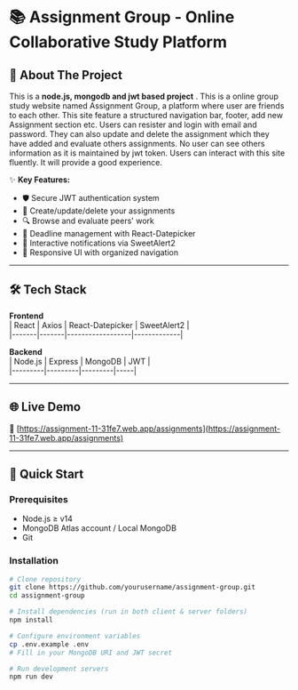 <!-- # <img width="80px" src="https://media.gettyimages.com/id/2152266842/photo/middle-school-students-in-class-doing-writing-assignment.jpg?s=612x612&w=gi&k=20&c=eE6t1V4PD8oaM69bsxzAndsdOoUivA3VJjQn9monsW8="/> A Online Group-Study website Website (Assignment-11)

This is a **node.js, mongodb and jwt based project** . This is a online group study website named Assignment Group, a platform where user are friends to each other. This site feature a structured navigation bar, footer, add new Assignment section etc. Users can resister and login with email and password. They can also update and delete the assignment which they have added and evaluate others assignments. No user can see others information as it is maintained by jwt token. Users can interact with this site fluently. It will provide a good experience.

### Purpose of this project :

- To learn how to use JWT.
- work with node.js server.
- work with firebase authentication system.
- learn to manage back-end and front-end.

### key features of this project :

- Single page application.
- Structured navigation bar.
- Separate pages for resister and login.
- mongodb database is used for saving information.
- Beautiful notifications using sweet alert.

### npm Packages used in this project :

- axios
- react-datepicker
- sweetalert2

# Live link of this project:

- [https://assignment-11-31fe7.web.app/assignments](https://assignment-11-31fe7.web.app/assignments) -->

# 📚 Assignment Group - Online Collaborative Study Platform

## 🌟 About The Project

This is a **node.js, mongodb and jwt based project** . This is a online group study website named Assignment Group, a platform where user are friends to each other. This site feature a structured navigation bar, footer, add new Assignment section etc. Users can resister and login with email and password. They can also update and delete the assignment which they have added and evaluate others assignments. No user can see others information as it is maintained by jwt token. Users can interact with this site fluently. It will provide a good experience.

✨ **Key Features:**

- 🛡️ Secure JWT authentication system
- 📝 Create/update/delete your assignments
- 🔍 Browse and evaluate peers' work
- 📅 Deadline management with React-Datepicker
- 💬 Interactive notifications via SweetAlert2
- 🧩 Responsive UI with organized navigation

---

## 🛠 Tech Stack

**Frontend**  
| React | Axios | React-Datepicker | SweetAlert2 |  
|-------|-------|------------------|-------------|

**Backend**  
| Node.js | Express | MongoDB | JWT |  
|---------|---------|---------|-----|

---

## 🌐 Live Demo

🔗 [https://assignment-11-31fe7.web.app/assignments](https://assignment-11-31fe7.web.app/assignments)

---

## 🚀 Quick Start

### Prerequisites

- Node.js ≥ v14
- MongoDB Atlas account / Local MongoDB
- Git

### Installation

```bash
# Clone repository
git clone https://github.com/yourusername/assignment-group.git
cd assignment-group

# Install dependencies (run in both client & server folders)
npm install

# Configure environment variables
cp .env.example .env
# Fill in your MongoDB URI and JWT secret

# Run development servers
npm run dev
```
